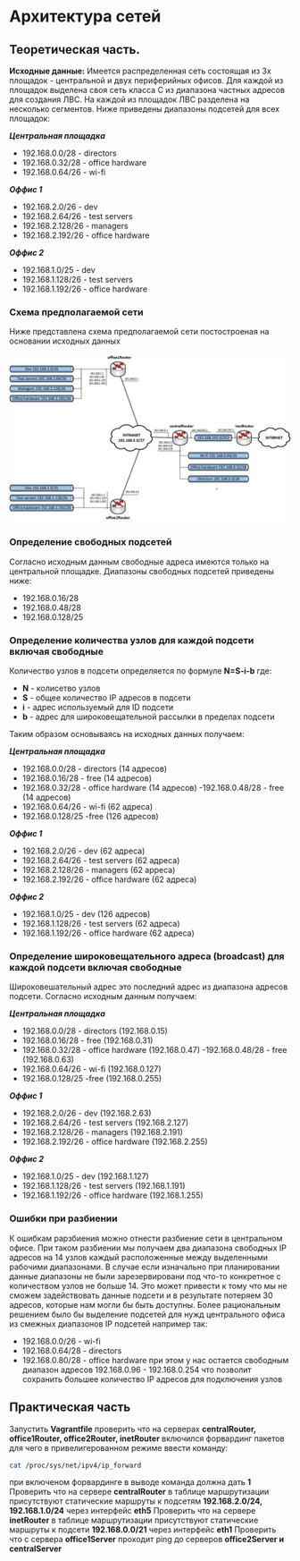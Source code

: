 # Архитектура сетей
## Теоретическая часть.
**Исходные данные:**
Имеется распределенная сеть состоящая из 3х площадок - центральной и двух периферийных офисов. Для каждой из площадок выделена своя сеть класса С из диапазона частных адресов для создания ЛВС. На каждой из площадок ЛВС разделена на несколько сегментов. Ниже приведены диапазоны подсетей для всех площадок:

***Центральная площадка***

 - 192.168.0.0/28 - directors
 - 192.168.0.32/28 - office hardware
 - 192.168.0.64/26 - wi-fi

 ***Оффис 1***

 - 192.168.2.0/26 - dev
 - 192.168.2.64/26 - test servers
 - 192.168.2.128/26 - managers
 - 192.168.2.192/26 - office hardware

 ***Оффис 2***

 - 192.168.1.0/25 - dev
 - 192.168.1.128/26 - test servers
 - 192.168.1.192/26 - office hardware
### Схема предполагаемой сети
Ниже представлена схема предполагаемой сети постостроеная на основании исходных данных

![alt text](./media/network-s.jpg)

### Определение свободных подсетей
Согласно исходным данным свободные адреса имеются только на центральной площадке. Диапазоны свободных подсетей приведены ниже:
- 192.168.0.16/28
- 192.168.0.48/28
- 192.168.0.128/25
### Определение количества узлов для каждой подсети включая свободные
Количество узлов в подсети определяется по формуле **N=S-i-b** где:

- **N** - колисетво узлов
- **S** - общее количество IP адресов в подсети
- **i** - адрес используемый для ID подсети
- **b** - адрес для широковещательной рассылки в пределах подсети

Таким образом основываясь на исходных данных получаем:

***Центральная площадка***

 - 192.168.0.0/28 - directors (14 адресов)
 - 192.168.0.16/28 - free (14 адресов)
 - 192.168.0.32/28 - office hardware (14 адресов)
 -192.168.0.48/28 - free (14 адресов)
 - 192.168.0.64/26 - wi-fi (62 адреса)
 - 192.168.0.128/25 -free (126 адресов)

 ***Оффис 1***

 - 192.168.2.0/26 - dev (62 адреса)
 - 192.168.2.64/26 - test servers (62 адреса)
 - 192.168.2.128/26 - managers (62 арреса)
 - 192.168.2.192/26 - office hardware (62 адреса)

 ***Оффис 2***

 - 192.168.1.0/25 - dev (126 адресов)
 - 192.168.1.128/26 - test servers (62 адреса)
 - 192.168.1.192/26 - office hardware (62 адреса)

### Определение широковещательного адреса (broadcast) для каждой подсети включая свободные
Широковешательный адрес это последний адрес из диапазона адресов подсети. Согласно исходным данным получаем:

***Центральная площадка***

 - 192.168.0.0/28 - directors (192.168.0.15)
 - 192.168.0.16/28 - free (192.168.0.31)
 - 192.168.0.32/28 - office hardware (192.168.0.47)
 -192.168.0.48/28 - free (192.168.0.63)
 - 192.168.0.64/26 - wi-fi (192.168.0.127)
 - 192.168.0.128/25 -free (192.168.0.255)

 ***Оффис 1***

 - 192.168.2.0/26 - dev (192.168.2.63)
 - 192.168.2.64/26 - test servers (192.168.2.127)
 - 192.168.2.128/26 - managers (192.168.2.191)
 - 192.168.2.192/26 - office hardware (192.168.2.255)

 ***Оффис 2***

 - 192.168.1.0/25 - dev (192.168.1.127)
 - 192.168.1.128/26 - test servers (192.168.1.191)
 - 192.168.1.192/26 - office hardware (192.168.1.255)
 
### Ошибки при разбиении
К ошибкам рарзбиения можно отнести разбиение сети в центральном офисе. При таком разбиении мы получаем два диапазона свободных IP адресов на 14 узлов каждый расположенные между выделенными рабочими диапазонами. В случае если изначально при планировании данные диапазоны не были зарезервировани под что-то конкретное с количеством узлов не больше 14. Это может привести к тому что мы не сможем  задействовать данные подсети и в результате потеряем 30 адресов, которые нам могли бы быть доступны. Более рациональным решением было бы выделение подсетей для нужд центрального офиса из смежных диапазонов IP подсетей например так:
- 192.168.0.0/26 - wi-fi
- 192.168.0.64/28 - directors
- 192.168.0.80/28 - office hardware
при этом у нас остается свободным диапазон адресов 192.168.0.96 - 192.168.0.254 что позволит сохранить большее количество IP адресов для подключения узлов
## Практическая часть
Запустить **Vagrantfile** проверить что на серверах **centralRouter, office1Router, office2Router, inetRouter** включился форвардинг пакетов для чего в привелигерованном режиме ввести команду:

```bash
cat /proc/sys/net/ipv4/ip_forward
```

при включеном форвардинге в выводе команда должна дать **1**
Проверить что на сервере **centralRouter** в таблице маршрутизации присутствуют статические маршруты к подсетям **192.168.2.0/24, 192.168.1.0/24** через интерфейс **eth5**
Проверить что на сервере **inetRouter** в таблице маршрутизации присутствуют статические маршруты к подсети **192.168.0.0/21** через интерфейс **eth1**
Проверить что с сервера **office1Server** проходит ping до серверов **office2Server и centralServer**
